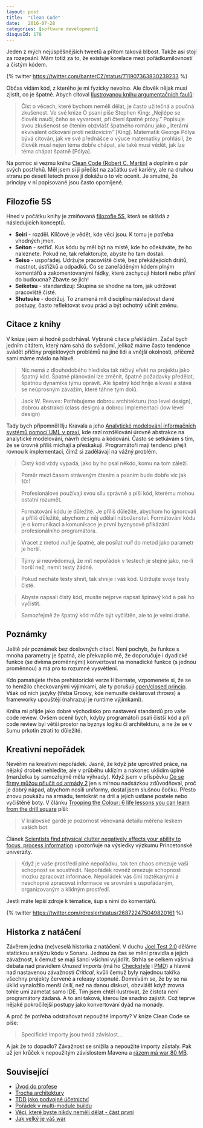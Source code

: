 ```yaml
---
layout: post
title:  "Clean Code"
date:   2016-07-28
categories: [software development]
disqusId: 178
---
```

Jeden z mých nejúspěšnějších tweetů a přitom taková blbost. Takže asi stojí za rozepsání. Mám totiž za to, že existuje korelace mezi pořádkumilovností a čistým kódem.

{% twitter https://twitter.com/banterCZ/status/711907363830239233 %}

Občas vídám kód, z kterého je mi fyzicky nevolno. Ale člověk nějak musí zjistit, co je špatné. Abych citoval <a href="http://archetypal
.cz/2016/ilustrovana-kniha-argumentacnich-klamu/?view=flipbook">Ilustrovanou knihu argumentačních faulů</a>:

> Číst o věcech, které bychom neměli dělat, je často užitečná a poučná zkušenost. Ve své knize O psaní píše Stephen King: „Nejlépe 
se člověk naučí, čeho se vyvarovat, při čtení špatné prózy.” Popisuje svou zkušenost se čtením obzvlášť špatného románu jako „literární ekvivalent očkování proti neštovicím” [King]. Matematik George Pólya bývá citován, jak ve své přednášce o výuce matematiky prohlásil, že člověk musí nejen téma dobře chápat, ale také musí vědět, jak lze téma chápat špatně [Pólya].

Na pomoc si vezmu knihu <a href="https://www.goodreads.com/review/show/677612852?book_show_action=false">Clean Code (Robert C. Martin)</a> a doplním o pár svých postřehů. Měl jsem si ji přečíst na začátku své kariéry, ale na druhou stranu po deseti letech praxe ji dokážu o to víc ocenit. Je smutné, že principy v ní popisované jsou často opomíjené.
<!--more-->

Filozofie 5S
------

Hned v počátku knihy je zmiňovaná <a href="https://en.wikipedia.org/wiki/5S_(methodology)">filozofie 5S</a>, která se skládá z následujících konceptů.
* <strong>Seiri</strong> - rozděl. Klíčové je vědět, kde věci jsou. K tomu je potřeba vhodných jmen.
* <strong>Seiton</strong> - setřiď. Kus kódu by měl být na místě, kde ho očekáváte, že ho naleznete. Pokud ne, tak refaktorujte, abyste ho tam dostali.
* <strong>Seiso</strong> - uspořádej. Udržujte pracoviště čisté, bez překážejících drátů, mastnot, ústřižků a odpadků. Co se zaneřáděným kódem plným komentářů a zakomentovanými řádky, které zachycují historii nebo přání do budoucna? Zbavte se jich!
* <strong>Seiketsu</strong> - standardizuj: Skupina se shodne na tom, jak udržovat pracoviště čisté.
* <strong>Shutsuke</strong> - dodržuj. To znamená mít disciplínu následovat dané postupy, často reflektovat svou práci a být ochotný učinit změnu.

Citace z knihy
------

V knize jsem si hodně podtrhával. Vybrané citace překládám. Začal bych jedním citátem, který nám sahá do svědomí, jelikož máme často tendence svádět příčiny projektových problémů na jiné lidi a vnější okolnosti, přičemž sami máme máslo na hlavě.

> Nic nemá z dlouhodobého hlediska tak ničivý efekt na projektu jako špatný kód. Špatné plánování lze změnit, špatné požadavky předělat, špatnou dynamika týmu opravit. Ale špatný kód hnije a kvasí a stává se neúprosným závažím, které táhne tým dolů.

> Jack W. Reeves: Potřebujeme dobrou architekturu (top level design), dobrou abstrakci (class design) a dobrou implementaci (low level design)

Tady bych připomněl Ilju Kravala a jeho <a href="https://www.goodreads.com/book/show/7874765-analytick-modelov-n-informa-n-ch-syst-m-pomoc-uml-v-praxi?from_search=true">Analytické modelování informačních systémů pomocí UML v praxi</a>, kde razí rozdělování úrovně abstrakce na analytické modelování, návrh designu a kódování. Často se setkávám s tím, že se úrovně příliš míchají a přeskakují. Programátoři mají tendenci přejít rovnou k implementaci, čímž si zadělávají na vážný problém. 

> Čistý kód vždy vypadá, jako by ho psal někdo, komu na tom záleží.

> Poměr mezi časem stráveným čtením a psaním bude dobře víc jak 10:1

> Profesionálové používají svou sílu správně a píší kód, kterému mohou ostatní rozumět.

> Formátování kódu je důležité. Je příliš důležité, abychom ho ignorovali a příliš důležité, abychom z něj udělali náboženství. Formátování kódu je o komunikaci a komunikace je první byznysové přikázání profesionálního programátora.

> Vracet z metod <em>null</em> je špatné, ale posílat <em>null</em> do metod jako parametr je horší.

> Týmy si neuvědomují, že mít nepořádek v testech je stejné jako, ne-li horší než, nemít testy žádné.

> Pokud necháte testy shnít, tak shnije i váš kód. Udržujte svoje testy čisté.

> Abyste napsali čistý kód, musíte nejprve napsat špinavý kód a pak ho vyčistit.

> Samozřejmě že špatný kód může být vyčištěn, ale to je velmi drahé.

Poznámky
------

Ještě pár poznámek bez doslovných citací. Není pochyb, že funkce s mnoha parametry je špatná, ale překvapilo mě, že doporučuje i dyadické funkce (se dvěma proměnnými) konvertovat na monadické funkce (s jednou proměnnou) a má pro to rozumné vysvětlení.

Kdo pamatujete třeba prehistorické verze Hibernate, vzpomenete si, že se to hemžilo checkovanými výjimkami, ale ty porušují <a href="https://en.wikipedia.org/wiki/Open/closed_principle">open/closed princip</a>. Však od nich jazyky (třeba Groovy, kde nemusíte deklarovat <em>throws</em>) a frameworky upouštějí (nahrazují je runtime výjimkami).

Kniha mi přijde jako dobré východisko pro nastavení standardů pro vaše code review. Ovšem ocenil bych, kdyby programátoři psali čistší kód a při code review byl větší prostor na byznys logiku či architekturu, a ne že se v šumu prkotin ztratí to důležité.

Kreativní nepořádek
------

Nevěřím na kreativní nepořádek. Jasně, že když jste uprostřed práce, na nějaký drobek nehledíte, ale v průběhu uklízím a nakonec uklidím úplně (manželka by samozřejmě měla výhrady). Když jsem v příspěvku <a href="/item/145">Co se firmy můžou přiučit od armády 2</a> jen s mírnou nadsázkou zdůvodňoval, proč je dobrý nápad, abychom nosili uniformy, dostal jsem slušnou čočku. Přesto znovu poukážu na armádu, tentokrát na dril a jejich ustlané postele nebo vyčištěné boty. V článku <a href="http://www.telegraph.co.uk/men/the-filter/10890075/Trooping-the-Colour-6-life-lessons-you-can-learn-from-the-drill-square.html">Trooping the Colour: 6 life lessons you can learn from the drill square</a> píší:

> V královské gardě je pozornost věnovaná detailu měřena leskem vašich bot.

Článek <a href="https://unclutterer.com/2011/03/29/scientists-find-physical-clutter-negatively-affects-your-ability-to-focus-process-information/">Scientists find physical clutter negatively affects your ability to focus, process information</a> upozorňuje na výsledky výzkumu Princetonské univerzity.

> Když je vaše prostředí plné nepořádku, tak ten chaos omezuje vaši schopnost se soustředit. Nepořádek rovněž omezuje schopnost mozku zpracovat
 informace. Nepořádek vás činí roztěkanými a neschopné zpracovat informace ve srovnání s uspořádaným, organizovaným a klidným prostředí.
 
Jestli máte lepší zdroje k tématice, šup s nimi do komentářů.

{% twitter https://twitter.com/rdresler/status/268722475049820161 %}

Historka z natáčení
------

Závěrem jedna (ne)veselá historka z natáčení. V duchu <a href="/item/168">Joel Test 2.0</a> děláme statickou analýzu kódu v Sonaru. Jednou za čas se mění pravidla a jejich závažnost, k čemuž se mají šanci všichni vyjádřit. Strhla se celkem vášnivá debata nad pravidlem <em>Unused imports</em> (má ho <a href="http://checkstyle.sourceforge.net/config_imports.html#UnusedImports">Checkstyle</a> i <a href="http://pmd.sourceforge.net/pmd-4.3.0/rules/imports.html#UnusedImports">PMD</a>) a hlavně nad nastavenou závažností <em>Critical</em>, kvůli čemuž byly najednou takřka všechny projekty červené a releasy stopnuté. Domnívám se, že by se na úklid vynaložilo menší úsilí, než na danou diskuzi, obzvlášť když zrovna tohle umí zametat samo IDE. Tím jsem chtěl ilustrovat, že čistota není programátory žádaná. A to ani taková, kterou lze snadno zajistit. Což teprve nějaké pokročilejší postupy jako konvertování dyád na monády.

A proč že potřeba odstraňovat nepoužité importy? V knize Clean Code se píše:

> Specifické importy jsou tvrdá závislost...

A jak že to dopadlo? Závažnost se snížila a nepoužité importy zůstaly. Pak
 už jen krůček k nepoužitým závislostem Mavenu a <a href="/item/166">rázem má war 80 MB</a>.
 
Související
------

* <a href="/item/174">Úvod do profese</a>
* <a href="/item/171">Trocha architektury</a>
* <a href="/item/155">TDD jako podvojné účetnictví</a>
* <a href="/item/159">Pořádek v multi-module buildu</a>
* <a href="/item/133">Věci, které byste nikdy neměli dělat - část první</a>
* <a href="/item/166">Jak velký je váš war</a>